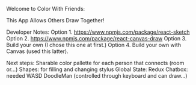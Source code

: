 Welcome to Color With Friends:

This App Allows Others Draw Together!

Developer Notes:
Option 1. https://www.npmjs.com/package/react-sketch
Option 2. https://www.npmjs.com/package/react-canvas-draw
Option 3. Build your own (I chose this one at first.)
Option 4. Build your own with Canvas (used this latter).

Next steps:
  Sharable color pallette for each person that connects (room or...)
  Shapes: for filling and changing stylus
  Global State: Redux
  Chatbox: needed
  WASD DoodleMan (controlled through keyboard and can draw...)
